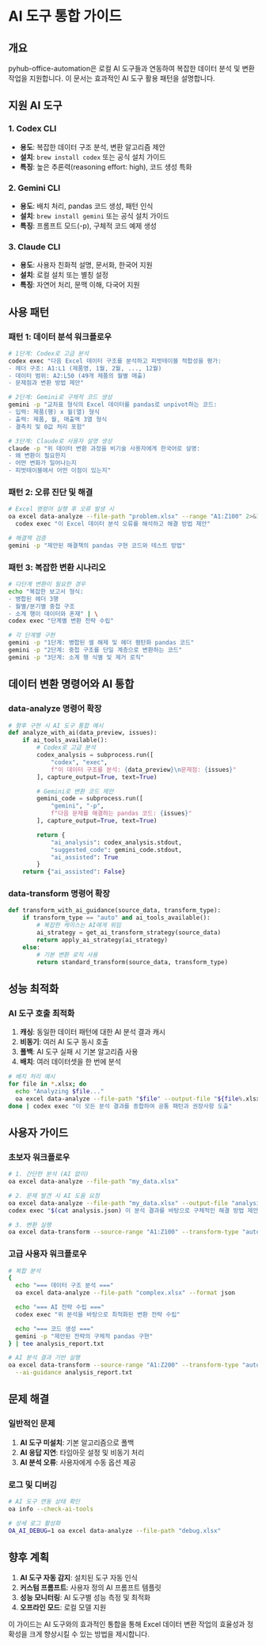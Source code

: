 # AI 도구 통합 가이드

## 개요

pyhub-office-automation은 로컬 AI 도구들과 연동하여 복잡한 데이터 분석 및 변환 작업을 지원합니다. 이 문서는 효과적인 AI 도구 활용 패턴을 설명합니다.

## 지원 AI 도구

### 1. Codex CLI
- **용도**: 복잡한 데이터 구조 분석, 변환 알고리즘 제안
- **설치**: `brew install codex` 또는 공식 설치 가이드
- **특징**: 높은 추론력(reasoning effort: high), 코드 생성 특화

### 2. Gemini CLI
- **용도**: 배치 처리, pandas 코드 생성, 패턴 인식
- **설치**: `brew install gemini` 또는 공식 설치 가이드
- **특징**: 프롬프트 모드(-p), 구체적 코드 예제 생성

### 3. Claude CLI
- **용도**: 사용자 친화적 설명, 문서화, 한국어 지원
- **설치**: 로컬 설치 또는 별칭 설정
- **특징**: 자연어 처리, 문맥 이해, 다국어 지원

## 사용 패턴

### 패턴 1: 데이터 분석 워크플로우

```bash
# 1단계: Codex로 고급 분석
codex exec "다음 Excel 데이터 구조를 분석하고 피벗테이블 적합성을 평가:
- 헤더 구조: A1:L1 (제품명, 1월, 2월, ..., 12월)
- 데이터 범위: A2:L50 (49개 제품의 월별 매출)
- 문제점과 변환 방법 제안"

# 2단계: Gemini로 구체적 코드 생성
gemini -p "교차표 형식의 Excel 데이터를 pandas로 unpivot하는 코드:
- 입력: 제품(행) x 월(열) 형식
- 출력: 제품, 월, 매출액 3열 형식
- 결측치 및 0값 처리 포함"

# 3단계: Claude로 사용자 설명 생성
claude -p "위 데이터 변환 과정을 비기술 사용자에게 한국어로 설명:
- 왜 변환이 필요한지
- 어떤 변화가 일어나는지
- 피벗테이블에서 어떤 이점이 있는지"
```

### 패턴 2: 오류 진단 및 해결

```bash
# Excel 명령어 실행 후 오류 발생 시
oa excel data-analyze --file-path "problem.xlsx" --range "A1:Z100" 2>&1 | \
  codex exec "이 Excel 데이터 분석 오류를 해석하고 해결 방법 제안"

# 해결책 검증
gemini -p "제안된 해결책의 pandas 구현 코드와 테스트 방법"
```

### 패턴 3: 복잡한 변환 시나리오

```bash
# 다단계 변환이 필요한 경우
echo "복잡한 보고서 형식:
- 병합된 헤더 3행
- 월별/분기별 중첩 구조
- 소계 행이 데이터와 혼재" | \
codex exec "단계별 변환 전략 수립"

# 각 단계별 구현
gemini -p "1단계: 병합된 셀 해제 및 헤더 평탄화 pandas 코드"
gemini -p "2단계: 중첩 구조를 단일 계층으로 변환하는 코드"
gemini -p "3단계: 소계 행 식별 및 제거 로직"
```

## 데이터 변환 명령어와 AI 통합

### data-analyze 명령어 확장

```python
# 향후 구현 시 AI 도구 통합 예시
def analyze_with_ai(data_preview, issues):
    if ai_tools_available():
        # Codex로 고급 분석
        codex_analysis = subprocess.run([
            "codex", "exec",
            f"이 데이터 구조를 분석: {data_preview}\n문제점: {issues}"
        ], capture_output=True, text=True)

        # Gemini로 변환 코드 제안
        gemini_code = subprocess.run([
            "gemini", "-p",
            f"다음 문제를 해결하는 pandas 코드: {issues}"
        ], capture_output=True, text=True)

        return {
            "ai_analysis": codex_analysis.stdout,
            "suggested_code": gemini_code.stdout,
            "ai_assisted": True
        }
    return {"ai_assisted": False}
```

### data-transform 명령어 확장

```python
def transform_with_ai_guidance(source_data, transform_type):
    if transform_type == "auto" and ai_tools_available():
        # 복잡한 케이스는 AI에게 위임
        ai_strategy = get_ai_transform_strategy(source_data)
        return apply_ai_strategy(ai_strategy)
    else:
        # 기본 변환 로직 사용
        return standard_transform(source_data, transform_type)
```

## 성능 최적화

### AI 도구 호출 최적화

1. **캐싱**: 동일한 데이터 패턴에 대한 AI 분석 결과 캐시
2. **비동기**: 여러 AI 도구 동시 호출
3. **폴백**: AI 도구 실패 시 기본 알고리즘 사용
4. **배치**: 여러 데이터셋을 한 번에 분석

```bash
# 배치 처리 예시
for file in *.xlsx; do
  echo "Analyzing $file..."
  oa excel data-analyze --file-path "$file" --output-file "${file%.xlsx}_analysis.json"
done | codex exec "이 모든 분석 결과를 종합하여 공통 패턴과 권장사항 도출"
```

## 사용자 가이드

### 초보자 워크플로우

```bash
# 1. 간단한 분석 (AI 없이)
oa excel data-analyze --file-path "my_data.xlsx"

# 2. 문제 발견 시 AI 도움 요청
oa excel data-analyze --file-path "my_data.xlsx" --output-file "analysis.json"
codex exec "$(cat analysis.json) 이 분석 결과를 바탕으로 구체적인 해결 방법 제안"

# 3. 변환 실행
oa excel data-transform --source-range "A1:Z100" --transform-type "auto"
```

### 고급 사용자 워크플로우

```bash
# 복합 분석
{
  echo "=== 데이터 구조 분석 ==="
  oa excel data-analyze --file-path "complex.xlsx" --format json

  echo "=== AI 전략 수립 ==="
  codex exec "위 분석을 바탕으로 최적화된 변환 전략 수립"

  echo "=== 코드 생성 ==="
  gemini -p "제안된 전략의 구체적 pandas 구현"
} | tee analysis_report.txt

# AI 분석 결과 기반 실행
oa excel data-transform --source-range "A1:Z200" --transform-type "auto" \
  --ai-guidance analysis_report.txt
```

## 문제 해결

### 일반적인 문제

1. **AI 도구 미설치**: 기본 알고리즘으로 폴백
2. **AI 응답 지연**: 타임아웃 설정 및 비동기 처리
3. **AI 분석 오류**: 사용자에게 수동 옵션 제공

### 로그 및 디버깅

```bash
# AI 도구 연동 상태 확인
oa info --check-ai-tools

# 상세 로그 활성화
OA_AI_DEBUG=1 oa excel data-analyze --file-path "debug.xlsx"
```

## 향후 계획

1. **AI 도구 자동 감지**: 설치된 도구 자동 인식
2. **커스텀 프롬프트**: 사용자 정의 AI 프롬프트 템플릿
3. **성능 모니터링**: AI 도구별 성능 측정 및 최적화
4. **오프라인 모드**: 로컬 모델 지원

이 가이드는 AI 도구와의 효과적인 통합을 통해 Excel 데이터 변환 작업의 효율성과 정확성을 크게 향상시킬 수 있는 방법을 제시합니다.